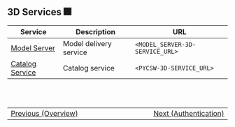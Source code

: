 ## 3D Services :fireworks: <!-- {docsify-ignore} -->
| Service | Description | URL |
|-|-|-|
| [Model Server](/getting-started/3d/services/model_server.md) | Model delivery service | `<MODEL_SERVER-3D-SERVICE_URL>` |
| [Catalog Service](/getting-started/3d/services/csw_service.md) | Catalog service | `<PYCSW-3D-SERVICE_URL>` |

<br/>
<br/>
<table style=" width: 100%; display: table !important;">
    <tbody>
        <tr>
            <td align="left">
                <a href="#/getting-started/3d/3d_overview">Previous (Overview)</a>
            </td>
            <td align="right">
                <a href="#/getting-started/3d/3d_authentication">Next (Authentication)</a>
            </td>
        </tr>
    </tbody>
</table>